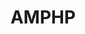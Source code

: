 ---
git: https://github.com/amphp
keywords:
- Asynchronous Multitasking PHP
logohandle: amphp
sort: amphp
title: AMPHP
twitter: https://x.com/asyncphp
website: https://amphp.org/
---